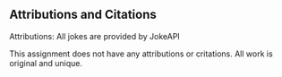 ## Attributions and Citations ##
Attributions: All jokes are provided by JokeAPI
<p>This assignment does not have any attributions or critations. All work is original and unique. </p>
